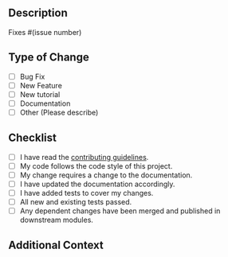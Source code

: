 ## Description

<!-- Provide a brief summary of the changes in this PR -->

Fixes #(issue number)

## Type of Change

- [ ] Bug Fix
- [ ] New Feature
- [ ] New tutorial
- [ ] Documentation
- [ ] Other (Please describe)

## Checklist

- [ ] I have read the [contributing guidelines](../CONTRIBUTING.md).
- [ ] My code follows the code style of this project.
- [ ] My change requires a change to the documentation.
- [ ] I have updated the documentation accordingly.
- [ ] I have added tests to cover my changes.
- [ ] All new and existing tests passed.
- [ ] Any dependent changes have been merged and published in downstream modules.

## Additional Context

<!-- Add any additional context or screenshots relevant to this PR. -->
